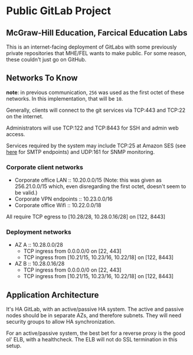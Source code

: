 # Public GitLab Project
## McGraw-Hill Education, Farcical Education Labs

This is an internet-facing deployment of GitLabs with some previously private repositories that MHE/FEL wants to make public. For some reason, these couldn't just go on GitHub.

## Networks To Know

  **note**: in previous communication, `256` was used as the first octet of these networks. In this implementation, that will be `10`.

  Generally, clients will connect to the git services via TCP:443 and TCP:22 on the internet.

  Administrators will use TCP:122 and TCP:8443 for SSH and admin web access.

  Services required by the system may include TCP:25 at Amazon SES (see [here](https://docs.aws.amazon.com/ses/latest/DeveloperGuide/smtp-connect.html) for SMTP endpoints) and UDP:161 for SNMP monitoring.

### Corporate client networks

  - Corporate office LAN    :: 10.20.0.0/15  (Note: this was given as 256.21.0.0/15 which, even disregarding the first octet, doesn't seem to be valid.)
  - Corporate VPN endpoints :: 10.23.0.0/16
  - Corporate office Wifi   :: 10.22.0.0/18

  All require TCP egress to [10.28/28, 10.28.0.16/28] on [122, 8443]

### Deployment networks

  - AZ A :: 10.28.0.0/28
      - TCP ingress from 0.0.0.0/0 on [22, 443]
      - TCP ingress from [10.21/15, 10.23/16, 10.22/18] on [122, 8443]
  - AZ B :: 10.28.0.16/28
      - TCP ingress from 0.0.0.0/0 on [22, 443]
      - TCP ingress from [10.21/15, 10.23/16, 10.22/18] on [122, 8443]

## Application Architecture

It's HA GitLab, with an active/passive HA system. The active and passive nodes should be in separate AZs, and therefore subnets. They will need security groups to allow HA synchronization.

For an active/passive system, the best bet for a reverse proxy is the good ol' ELB, with a healthcheck. The ELB will not do SSL termination in this setup.




